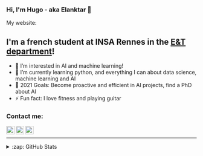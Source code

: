 ### Hi, I'm Hugo - aka Elanktar 👋

My website:

## I'm a french student at INSA Rennes in the [E&T department][insa]!

- 👀 I’m interested in AI and machine learning!
- 🌱 I’m currently learning python, and everything I can about data science, machine learning and AI
- 🥅 2021 Goals: Become proactive and efficient in AI projects, find a PhD about AI
- ⚡ Fun fact: I love fitness and playing guitar

### Contact me:

[<img align="left" alt="codeSTACKr | Twitter" width="22px" src="https://cdn.jsdelivr.net/npm/simple-icons@v3/icons/twitter.svg" />][twitter]
[<img align="left" alt="codeSTACKr | LinkedIn" width="22px" src="https://cdn.jsdelivr.net/npm/simple-icons@v3/icons/linkedin.svg" />][linkedin]
[<img align="left" alt="codeSTACKr | Instagram" width="22px" src="https://cdn.jsdelivr.net/npm/simple-icons@v3/icons/instagram.svg" />][instagram]

<br />

---

<details>
  <summary>:zap: GitHub Stats</summary>

  <img align="left" alt="Elanktar's GitHub Stats" src="https://github-readme-stats.vercel.app/api?username=Elanktar&show_icons=true&hide_border=true" />
  <img align="center" src="https://github-readme-stats.vercel.app/api/top-langs/?username=Elanktar&theme=light&hide_langs_below=1" />
</a>

</details>

[insa]: https://www.insa-rennes.fr/electronics-telecommunications.html
[twitter]: https://twitter.com/Elanktar
[instagram]: https://www.instagram.com/hugopeuzet
[linkedin]: https://www.linkedin.com/in/hugo-peuzet
